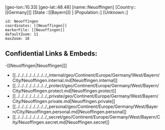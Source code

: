 ﻿---
location: [48.48,10.33]
mapzoom: [7,12] 
mapmarker: city 
type: City
tags:
- geo/City


SpocWebEntityId: 32846
isDeleted: false
confidential: public

---
[geo-lon::10.33]
[geo-lat::48.48]
[name::Neuoffingen]
[Country::[[Germany]]]
[State ::[[Bayern]]] ]
[Population::]
[Unknown::]


```leaflet
id: Neuoffingen
coordinates: [[Neuoffingen]]
markerFile: [[Neuoffingen]]
defaultZoom: 11 
maxZoom: 18
```


## Confidential Links & Embeds: 
-[[Neuoffingen|Neuoffingen]]] 
- [[../../../../../../../../_internal/geo/Continent/Europe/Germany/West/Bayern/City/Neuoffingen.internal.md|Neuoffingen.internal]] 
- [[../../../../../../../../_protect/geo/Continent/Europe/Germany/West/Bayern/City/Neuoffingen.protect.md|Neuoffingen.protect]] 
- [[../../../../../../../../_private/geo/Continent/Europe/Germany/West/Bayern/City/Neuoffingen.private.md|Neuoffingen.private]] 
- [[../../../../../../../../_personal/geo/Continent/Europe/Germany/West/Bayern/City/Neuoffingen.personal.md|Neuoffingen.personal]] 
- [[../../../../../../../../_secret/geo/Continent/Europe/Germany/West/Bayern/City/Neuoffingen.secret.md|Neuoffingen.secret]] 
